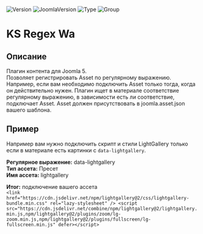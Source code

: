 ![Version](https://flat.badgen.net/github/release/mediafoks/plg_content_ksregexwa/stable?color=blue) ![JoomlaVersion](https://flat.badgen.net/badge/Joomla/5.0/orange) ![Type](https://flat.badgen.net/badge/type/plugin/yellow) ![Group](https://flat.badgen.net/badge/group/content/gray)

# KS Regex Wa

## Описание

Плагин контента для Joomla 5.\
Позволяет регистрировать Asset по регулярному выражению.\
Например, если вам необходимо подключить Asset только тогда, когда он действительно нужен. Плагин ищет в материале соответствие регулярному выражению, в зависимости есть ли соответствие, подключает Asset. Asset должен присутствовать в joomla.asset.json вашего шаблона.

## Пример

Например вам нужно подключить скрипт и стили LightGallery только если в материале есть картинки с `data-lightgallery`.

**Регулярное выражение:** data-lightgallery\
**Тип ассета:** Пресет\
**Имя ассета:** lightgallery

**Итог:** подключение вашего ассета\
`<link href="https://cdn.jsdelivr.net/npm/lightgallery@2/css/lightgallery-bundle.min.css" rel="lazy-stylesheet" /> <script src="https://cdn.jsdelivr.net/combine/npm/lightgallery@2/lightgallery.min.js,npm/lightgallery@2/plugins/zoom/lg-zoom.min.js,npm/lightgallery@2/plugins/fullscreen/lg-fullscreen.min.js" defer></script>`
